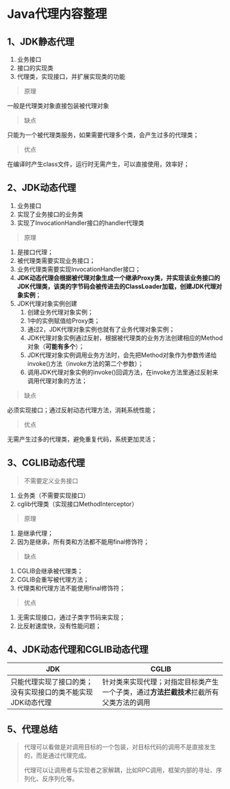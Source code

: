 # Java代理内容整理

## 1、JDK静态代理

 1. 业务接口
 2. 接口的实现类
 3. 代理类，实现接口，并扩展实现类的功能

 > 原理

 一般是代理类对象直接包装被代理对象

 > 缺点

 只能为一个被代理类服务，如果需要代理多个类，会产生过多的代理类；

> 优点

 在编译时产生class文件，运行时无需产生，可以直接使用，效率好；

## 2、JDK动态代理

1. 业务接口
2. 实现了业务接口的业务类
3. 实现了InvocationHandler接口的handler代理类

> 原理

1. 是接口代理；
2. 被代理类需要实现业务接口；
3. 业务代理类需要实现InvocationHandler接口；
4. **JDK动态代理会根据被代理对象生成一个继承Proxy类，并实现该业务接口的JDK代理类，该类的字节码会被传进去的ClassLoader加载，创建JDK代理对象实例**；
5. JDK代理对象实例创建
    1. 创建业务代理对象实例；
    2. 1中的实例赋值给Proxy类；
    3. 通过2，JDK代理对象实例也就有了业务代理对象实例；
    4. JDK代理对象实例通过反射，根据被代理类的业务方法创建相应的Method对象（**可能有多个**）；
    5. JDK代理对象实例调用业务方法时，会先把Method对象作为参数传递给invoke()方法（invoke方法的第二个参数）；
    6. 调用JDK代理对象实例的invoke()回调方法，在invoke方法里通过反射来调用代理对象的方法；

> 缺点

必须实现接口；通过反射动态代理方法，消耗系统性能；

> 优点

无需产生过多的代理类，避免重复代码，系统更加灵活；

## 3、CGLIB动态代理

> 不需要定义业务接口

1. 业务类（不需要实现接口）
2. cglib代理类（实现接口MethodInterceptor）

> 原理

1. 是继承代理；
2. 因为是继承，所有类和方法都不能用final修饰符；

> 缺点

1. CGLIB会继承被代理类；
2. CGLIB会重写被代理方法；
3. 代理类和代理方法不能使用final修饰符；

> 优点

1. 无需实现接口，通过子类字节码来实现；
2. 比反射速度快，没有性能问题；

## 4、JDK动态代理和CGLIB动态代理

JDK|CGLIB
---|-----
只能代理实现了接口的类；没有实现接口的类不能实现JDK动态代理|针对类来实现代理；对指定目标类产生一个子类，通过**方法拦截技术**拦截所有父类方法的调用

## 5、代理总结

>代理可以看做是对调用目标的一个包装，对目标代码的调用不是直接发生的，而是通过代理完成。
>
>代理可以让调用者与实现者之家解耦，比如RPC调用，框架内部的寻址、序列化、反序列化等。